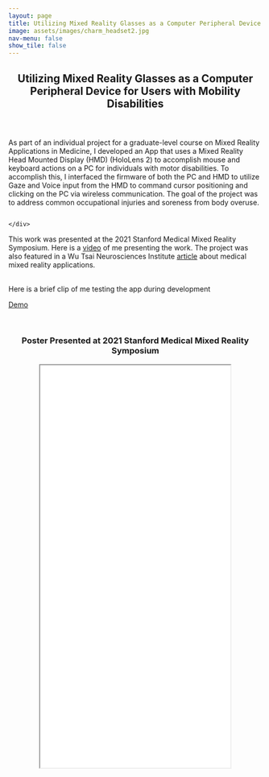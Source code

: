 ```yaml
---
layout: page
title: Utilizing Mixed Reality Glasses as a Computer Peripheral Device for Users with Mobility Disabilities
image: assets/images/charm_headset2.jpg
nav-menu: false
show_tile: false
---
```






<!-- Main -->
<div id="main" class="alt">

<!-- One -->
<section id="one">
	<div class="inner">
		<header class="major">
			<h1>Utilizing Mixed Reality Glasses as a Computer Peripheral Device for Users with Mobility Disabilities</h1>
		</header>

<p>As part of an individual project for a graduate-level course on Mixed Reality Applications in Medicine, I developed an App that uses a Mixed Reality Head Mounted Display (HMD) (HoloLens 2) to accomplish mouse and keyboard actions on a PC for individuals with motor disabilities. To accomplish this, I interfaced the firmware of both the PC and HMD to utilize Gaze and Voice input from the  HMD to command cursor positioning and clicking on the PC via wireless communication. The goal of the project was to address common occupational injuries and soreness from body overuse.</p>

<div class="box alt">
	<div class="row 50% uniform">
		<div class="5u"><span class="image fit"><img src="{% link assets/images/charm_headset2.jpg %}" alt="" /></span></div>
		<div class="7u$"><span class="image fit"><img src="{% link assets/images/IMG_7072.jpeg %}" alt="" /></span></div>
	</div>
</div>
<div class="box alt">
	<div class="row 50% uniform">
		<div class="4u"><span class="image fit"><img src="{% link assets/images/IMG_7070.jpeg %}" alt="" /></span></div>
		<div class="4u"><span class="image fit"><img src="{% link assets/images/SMMR.jpg %}" alt="" /></span></div>
		<div class="4u$"><span class="image fit"><img src="{% link assets/images/IMG_7071.jpeg %}" alt="" /></span></div>
		
	</div>
</div>

<!-- Content -->
<div> This work was presented at the 2021 Stanford Medical Mixed Reality Symposium. Here is a <a href="http://youtu.be/D6Vt6CaK1L4?t=1730">video</a> of me presenting the work. The project was also featured in a Wu Tsai Neurosciences Institute <a href="https://neuroscience.stanford.edu/news/medical-mixed-reality-applications-take-center-stage-open-house-event?utm_source=Stanford+ALL&utm_campaign=cd2504742a-int_COPY_01&utm_medium=email&utm_term=0_c042b4aad7-cd2504742a-54965234">article</a> about medical mixed reality applications.</div> <br>

Here is a brief clip of me testing the app during development <br>

<a href="https://drive.google.com/file/d/1Pp0yR2hRWplXKCQJ_eaFlGLClpwN2BWn/view?usp=sharing">Demo</a>

<!--iframe width="420" height="315" src="http://www.youtube.com/embed/dQw4w9WgXcQ" frameborder="0" allowfullscreen></iframe -->

<br>

<center><h3>Poster Presented at 2021 Stanford Medical Mixed Reality Symposium</h3></center>
<center><iframe src="assets/pdfs/Poster.pdf" width="75%" height="800px"></iframe></center>






</div>
</section>

</div>
